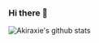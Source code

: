 ### Hi there 👋

![Akiraxie's github stats](https://github-readme-stats.vercel.app/api?username=AkiraXie&count_private=true&theme=buefy)

<!--
**AkiraXie/AkiraXie** is a ✨ _special_ ✨ repository because its `README.md` (this file) appears on your GitHub profile.

Here are some ideas to get you started:

- 🔭 I’m currently working on Python
- 🌱 I’m currently learning Golang/Java
- 👯 I’m looking to collaborate on nonebot2
- 🤔 I’m looking for help about how to find a backend job
- 😄 Pronouns: learn, practice, and to be stronger
-->
